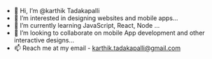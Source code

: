 - 👋 Hi, I’m @karthik Tadakapalli
- 👀 I’m interested in designing websites and mobile apps...
- 🌱 I’m currently learning JavaScript, React, Node ...
- 💞️ I’m looking to collaborate on mobile App development and other interactive designs...
- 📫 Reach me at my email - karthik.tadakapalli@gmail.com

<!---
karthik9990/karthik9990 is a ✨ special ✨ repository because its `README.md` (this file) appears on your GitHub profile.
You can click the Preview link to take a look at your changes.
--->
